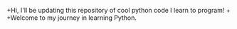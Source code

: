 +Hi, I'll be updating this repository of cool python code I learn to program!
+
+Welcome to my journey in learning Python.
